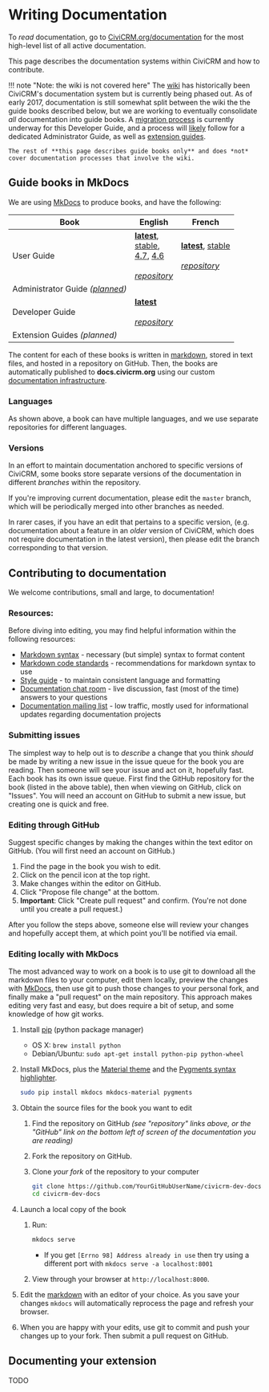 # Writing Documentation

To *read* documentation, go to [CiviCRM.org/documentation](https://civicrm.org/documentation) for the most high-level list of all active documentation.

This page describes the documentation systems within CiviCRM and how to contribute.

!!! note "Note: the wiki is not covered here"
    The [wiki] has historically been CiviCRM's documentation system but is currently being phased out. As of early 2017, documentation is still somewhat split between the wiki the the guide books described below, but we are working to eventually consolidate *all* documentation into guide books. A [migration process][migration] is currently underway for this Developer Guide, and a process will [likely](https://github.com/civicrm/civicrm-docs/issues/17) follow for a dedicated Administrator Guide, as well as [extension guides](https://github.com/civicrm/civicrm-docs/issues/14).

    The rest of **this page describes guide books only** and does *not* cover documentation processes that involve the wiki.

[migration]: https://wiki.civicrm.org/confluence/display/CRMDOC/Content+migration+from+wiki+to+Developer+Guide
[wiki]: https://wiki.civicrm.org/confluence/display/CRMDOC/CiviCRM+Documentation

## Guide books in MkDocs

We are using [MkDocs](http://www.mkdocs.org) to produce books, and have the following:

| Book | English | French
| ---- | ------- | ------ |
| User Guide | **[latest][u-en-l]**,<br>[stable][u-en-s],<br>[4.7][u-en-47], [4.6][u-en-46]<br><br>*[repository][u-r-en]* | **[latest][u-fr-l]**, [stable][u-fr-s]<br><br>*[repository][u-r-fr]* |
| Administrator Guide *([planned](https://github.com/civicrm/civicrm-docs/issues/17))* | | |
| Developer Guide | **[latest][d-l]**<br><br>*[repository][d-r]* | |
| Extension Guides *(planned)* | | |


[u-en-s]: https://docs.civicrm.org/user/en/stable/
[u-en-l]: https://docs.civicrm.org/dev/en/latest/
[u-en-47]: https://docs.civicrm.org/user/en/4.7/
[u-en-46]: https://docs.civicrm.org/user/en/4.6/
[u-fr-l]: https://docs.civicrm.org/user/fr/latest/
[u-fr-s]: https://docs.civicrm.org/user/fr/stable/
[d-l]: https://docs.civicrm.org/dev/en/latest/

[u-r-en]: https://github.com/civicrm/civicrm-docs
[u-r-fr]: https://github.com/civicrm-french/civicrm-user-guide
[d-r]: https://github.com/civicrm/civicrm-dev-docs

The content for each of these books is written in [markdown](/markdownrules.md), stored in text files, and hosted in a repository on GitHub. Then, the books are automatically published to **docs.civicrm.org** using our custom [documentation infrastructure](https://github.com/civicrm/civicrm-docs).

### Languages

As shown above, a book can have multiple languages, and we use separate repositories for different languages.

### Versions

In an effort to maintain documentation anchored to specific versions of CiviCRM, some books store separate versions of the documentation in different *branches* within the repository.

<!-- TODO: clarify "latest" vs "stable" vs "master" -->

If you're improving current documentation, please edit the `master` branch, which will be periodically merged into other branches as needed.

In rarer cases, if you have an edit that pertains to a specific version, (e.g. documentation about a feature in an *older* version of CiviCRM, which does not require documentation in the latest version), then please edit the branch corresponding to that version.


## Contributing to documentation

We welcome contributions, small and large, to documentation!

### Resources:

Before diving into editing, you may find helpful information within the following resources:

- [Markdown syntax](/markdownrules.md) - necessary (but simple) syntax to format content
- [Markdown code standards](/markdownrules.md#standards) - recommendations for markdown syntax to use
- [Style guide](/best-practices/documentation-style-guide.md) - to maintain consistent language and formatting
- [Documentation chat room](https://chat.civicrm.org/civicrm/channels/documentation) - live discussion, fast (most of the time) answers to your questions
- [Documentation mailing list](https://lists.civicrm.org/lists/info/civicrm-docs) - low traffic, mostly used for informational updates regarding documentation projects


### Submitting issues

The simplest way to help out is to *describe* a change that you think *should* be made by writing a new issue in the issue queue for the book you are reading. Then someone will see your issue and act on it, hopefully fast. Each book has its own issue queue. First find the GitHub repository for the book (listed in the above table), then when viewing on GitHub, click on "Issues". You will need an account on GitHub to submit a new issue, but creating one is quick and free.

### Editing through GitHub

Suggest specific changes by making the changes within the text editor on GitHub. (You will first need an account on GitHub.)

1. Find the page in the book you wish to edit.
1. Click on the pencil icon at the top right.
1. Make changes within the editor on GitHub.
1. Click "Propose file change" at the bottom.
1. **Important**: Click "Create pull request" and confirm. (You're not done until you create a pull request.)

After you follow the steps above, someone else will review your changes and hopefully accept them, at which point you'll be notified via email.

### Editing locally with MkDocs

The most advanced way to work on a book is to use git to download all the markdown files to your computer, edit them locally, preview the changes with [MkDocs](http://mkdocs.org/), then use git to push those changes to your personal fork, and finally make a "pull request" on the main repository. This approach makes editing very fast and easy, but does require a bit of setup, and some knowledge of how git works.

1. Install [pip](https://pypi.python.org/pypi/pip) (python package manager)

    - OS X: `brew install python`
    - Debian/Ubuntu: `sudo apt-get install python-pip python-wheel`

1.  Install MkDocs, plus the [Material theme](http://squidfunk.github.io/mkdocs-material/) and the [Pygments syntax highlighter](http://pygments.org/).

    ```bash
    sudo pip install mkdocs mkdocs-material pygments
    ```

1.  Obtain the source files for the book you want to edit
    1.  Find the repository on GitHub *(see "repository" links above, or the "GitHub" link on the bottom left of screen of the documentation you are reading)*
    1.  Fork the repository on GitHub.
    1.  Clone *your fork* of the repository to your computer
				
        ```bash
        git clone https://github.com/YourGitHubUserName/civicrm-dev-docs.git
        cd civicrm-dev-docs
        ```

1. Launch a local copy of the book
    1. Run:

        ```bash
        mkdocs serve
        ```

        -   If you get `[Errno 98] Address already in use` then try using a
            different port with `mkdocs serve -a localhost:8001`

    1. View through your browser at `http://localhost:8000`.

1.  Edit the [markdown](/markdownrules.md) with an editor of your choice. As you
    save your changes `mkdocs` will automatically reprocess the page and
    refresh your browser.

1.  When you are happy with your edits, use git to commit and push your changes up to your fork.    Then submit a  pull request on GitHub.


## Documenting your extension

TODO

